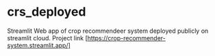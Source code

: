 # crs_deployed
Streamlit Web app of crop recommendeer system deployed publicly on streamlit cloud.
 Project link [https://crop-recommender-system.streamlit.app/]
